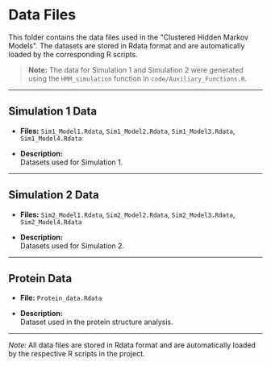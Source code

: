 # Data Files

This folder contains the data files used in the "Clustered Hidden Markov Models". The datasets are stored in Rdata format and are automatically loaded by the corresponding R scripts.

> **Note:** The data for Simulation 1 and Simulation 2 were generated using the `HMM_simulation` function in `code/Auxiliary_Functions.R`.

---

## Simulation 1 Data
- **Files:** `Sim1_Model1.Rdata`, `Sim1_Model2.Rdata`, `Sim1_Model3.Rdata`, `Sim1_Model4.Rdata`

- **Description:**  
  Datasets used for Simulation 1.

---

## Simulation 2 Data
- **Files:** `Sim2_Model1.Rdata`, `Sim2_Model2.Rdata`, `Sim2_Model3.Rdata`, `Sim2_Model4.Rdata`

- **Description:**  
  Datasets used for Simulation 2.


---

## Protein Data
- **File:** `Protein_data.Rdata`

- **Description:**  
  Dataset used in the protein structure analysis.

---

*Note:* All data files are stored in Rdata format and are automatically loaded by the respective R scripts in the project.
